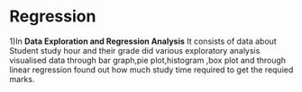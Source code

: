 # Regression
1)In **Data Exploration and Regression Analysis**
      It consists of data about Student study hour and their grade did various exploratory analysis visualised data through bar graph,pie plot,histogram ,box plot and through linear regression found out how much study time required to get the requied marks.
